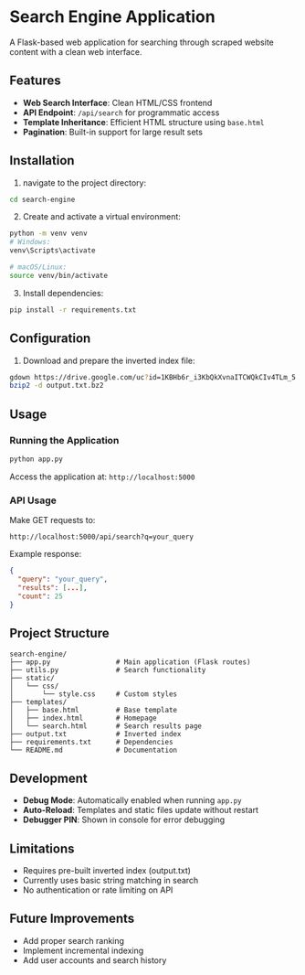 # Search Engine Application

A Flask-based web application for searching through scraped website content with a clean web interface.

## Features

- **Web Search Interface**: Clean HTML/CSS frontend
- **API Endpoint**: `/api/search` for programmatic access
- **Template Inheritance**: Efficient HTML structure using `base.html`
- **Pagination**: Built-in support for large result sets

## Installation

1.  navigate to the project directory:

```bash
cd search-engine
```

2. Create and activate a virtual environment:

```bash
python -m venv venv
# Windows:
venv\Scripts\activate

# macOS/Linux:
source venv/bin/activate
```

3. Install dependencies:

```bash
pip install -r requirements.txt
```

## Configuration

1. Download and prepare the inverted index file:

```bash
gdown https://drive.google.com/uc?id=1KBHb6r_i3KbQkXvnaITCWQkCIv4TLm_5
bzip2 -d output.txt.bz2
```

## Usage

### Running the Application

```bash
python app.py
```

Access the application at: `http://localhost:5000`

### API Usage

Make GET requests to:

```
http://localhost:5000/api/search?q=your_query
```

Example response:

```json
{
  "query": "your_query",
  "results": [...],
  "count": 25
}
```

## Project Structure

```
search-engine/
├── app.py                # Main application (Flask routes)
├── utils.py              # Search functionality
├── static/
│   └── css/
│       └── style.css     # Custom styles
├── templates/
│   ├── base.html         # Base template
│   ├── index.html        # Homepage
│   └── search.html       # Search results page
├── output.txt            # Inverted index
├── requirements.txt      # Dependencies
└── README.md             # Documentation
```

## Development

- **Debug Mode**: Automatically enabled when running `app.py`
- **Auto-Reload**: Templates and static files update without restart
- **Debugger PIN**: Shown in console for error debugging

## Limitations

- Requires pre-built inverted index (output.txt)
- Currently uses basic string matching in search
- No authentication or rate limiting on API

## Future Improvements

- Add proper search ranking
- Implement incremental indexing
- Add user accounts and search history
